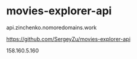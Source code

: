 # movies-explorer-api

api.zinchenko.nomoredomains.work

https://github.com/SergeyZu/movies-explorer-api

158.160.5.160
